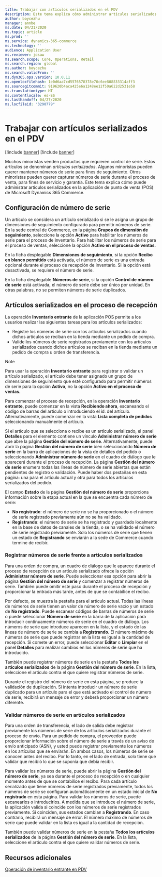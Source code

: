 ```yaml
---
title: Trabajar con artículos serializados en el PDV
description: Este tema explica cómo administrar artículos serializados en la aplicación de punto de venta (POS).
author: boycezhu
manager: annbe
ms.date: 04/21/2020
ms.topic: article
ms.prod: ''
ms.service: dynamics-365-commerce
ms.technology: ''
audience: Application User
ms.reviewer: josaw
ms.search.scope: Core, Operations, Retail
ms.search.region: global
ms.author: boycezhu
ms.search.validFrom: ''
ms.dyn365.ops.version: 10.0.11
ms.openlocfilehash: 1e0d6aa7cd5576578378e70c6ee808833314aff3
ms.sourcegitcommit: 919620b4aca425e6a1248ee12f50a622d2531e58
ms.translationtype: HT
ms.contentlocale: es-ES
ms.lasthandoff: 04/27/2020
ms.locfileid: "3290779"
---
```

# <a name="work-with-serialized-items-in-the-pos"></a>Trabajar con artículos serializados en el PDV

[!include [banner](includes/banner.md)]
[!include [banner](includes/preview-banner.md)]

Muchos minoristas venden productos que requieren control de serie. Estos artículos se denominan *artículos serializados*. Algunos minoristas pueden querer mantener números de serie para fines de seguimiento. Otros minoristas pueden querer capturar números de serie durante el proceso de venta, para fines de servicio y garantía. Este tema explica cómo puede administrar artículos serializados en la aplicación de punto de venta (POS) de Microsoft Dynamics 365 Commerce.

## <a name="serial-number-configurations"></a>Configuración de número de serie

Un artículo se considera un artículo serializado si se le asigna un grupo de dimensiones de seguimiento configurado para permitir números de serie. En la sede central de Commerce, en la página **Grupos de dimensión de seguimiento**, seleccione la opción **Activo** para habilitar los números de serie para el proceso de inventario. Para habilitar los números de serie para el proceso de ventas, seleccione la opción **Activo en el proceso de ventas**.

En la ficha desplegable **Dimensiones de seguimiento**, si la opción **Recibo en blanco permitido** está activada, el número de serie es una entrada opcional durante el proceso de recepción de inventario. Si la opción está desactivada, se requiere el número de serie.

En la ficha desplegable **Números de serie**, si la opción **Control de número de serie** está activada, el número de serie debe ser único por unidad. En otras palabras, no se permiten números de serie duplicados.

## <a name="serialized-items-in-the-receiving-process"></a>Artículos serializados en el proceso de recepción

La operación **Inventario entrante** de la aplicación POS permite a los usuarios realizar las siguientes tareas para los artículos serializados:

- Registre los números de serie con los artículos serializados cuando dichos artículos se reciban en la tienda mediante un pedido de compra.
- Valide los números de serie registrados previamente con los artículos serializados cuando dichos artículos se reciban en la tienda mediante un pedido de compra u orden de transferencia.

> [!NOTE]
> Para usar la operación **Inventario entrante** para registrar o validar un artículo serializado, el artículo debe tener asignado un grupo de dimensiones de seguimiento que esté configurado para permitir números de serie para la opción **Activo**, no la opción **Activo en el proceso de ventas**.

Para comenzar el proceso de recepción, en la operación **Inventario entrante**, puede comenzar en la vista **Recibiendo ahora**, escaneando el código de barras del artículo o introduciendo el id. del artículo. Alternativamente, puede comenzar en la vista **Lista completa de pedidos** seleccionando manualmente el artículo.

Si el artículo que se selecciona o recibe es un artículo serializado, el panel **Detalles** para el elemento contiene un vínculo **Administrar número de serie** que abre la página **Gestión del número de serie**. Alternativamente, puede abrir la página **Gestión del número de serie** bien seleccionando **Número de serie** en la barra de aplicaciones de la vista de detalles del pedido o seleccionando **Administrar número de serie** en el cuadro de diálogo que le aparecerá durante el proceso de recepción. La página **Gestión del número de serie** enumera todas las líneas de número de serie abiertas que están pendientes de registro o validación. Puede haber dos pestañas en esta página: una para el artículo actual y otra para todos los artículos serializados del pedido.

El campo **Estado** de la página **Gestión del número de serie** proporciona información sobre la etapa actual en la que se encuentra cada número de serie:

- **No registrado**: el número de serie no se ha proporcionado o el número de serie registrado previamente aún no se ha validado.
- **Registrando**: el número de serie se ha registrado y guardado localmente en la base de datos de canales de la tienda, o se ha validado el número de serie registrado previamente. Solo los números de serie que tienen un estado de **Registrando** se enviarán a la sede de Commerce cuando termine de recibir.

### <a name="register-serial-numbers-against-serialized-items"></a>Registrar números de serie frente a artículos serializados

Para una orden de compra, un cuadro de diálogo que le aparece durante el proceso de recepción de un artículo serializado ofrece la opción **Administrar número de serie**. Puede seleccionar esa opción para abrir la página **Gestión del número de serie** y comenzar a registrar números de serie. También puede omitir este paso durante el proceso de recepción y proporcionar la entrada más tarde, antes de que se contabilice el recibo.

Por defecto, se muestra la pestaña para el artículo actual. Todas las líneas de números de serie tienen un valor de número de serie vacío y un estado de **No registrado**. Puede escanear códigos de barras de números de serie o puede seleccionar **Número de serie** en la barra de la aplicación para introducir continuamente números de serie en el cuadro de diálogo. Los números de serie que introduce aparecen en la lista, y el estado de las líneas de número de serie se cambia a **Registrando**. El número máximo de números de serie que puede registrar en la lista es igual a la cantidad de recepción. Si comete un error, puede seleccionar **Editar** o **Limpiar** en el panel **Detalles** para realizar cambios en los números de serie que ha introducido.

También puede registrar números de serie en la pestaña **Todos los artículos serializados** de la página **Gestión del número de serie**. En la lista, seleccione el artículo contra el que quiere registrar números de serie.

Durante el registro del número de serie en esta página, se produce la validación de duplicación. Si intenta introducir un número de serie duplicado para un artículo para el que está activado el control de número de serie, recibirá un mensaje de error y deberá proporcionar un número diferente.

### <a name="validate-serial-numbers-on-serialized-items"></a>Validar números de serie en artículos serializados

Para una orden de transferencia, el lado de salida debe registrar previamente los números de serie de los artículos serializados durante el proceso de envío. Para un pedido de compra, el proveedor puede proporcionar información sobre el número de serie a través de un aviso de envío anticipado (ASN), y usted puede registrar previamente los números en los artículos que se enviarán. En ambos casos, los números de serie se conocen antes del recibo. Por lo tanto, en el lado de entrada, solo tiene que validar que recibió lo que se suponía que debía recibir.

Para validar los números de serie, puede abrir la página **Gestión del número de serie**, ya sea durante el proceso de recepción o en cualquier momento antes de que se contabilice el recibo. Para cada artículo serializado que tiene números de serie registrados previamente, todos los números de serie se configuran automáticamente en un estado inicial de **No registrado** en esta página. Para validar los números de serie, puede escanearlos o introducirlos. A medida que se introduce el número de serie, la aplicación valida si coincide con los números de serie registrados previamente. Si coinciden, sus estados cambian a **Registrando**. En caso contrario, recibirá un mensaje de error. El número máximo de números de serie que puede validar en la lista es igual a la cantidad de recepción.

También puede validar números de serie en la pestaña **Todos los artículos serializados** de la página **Gestión del número de serie**. En la lista, seleccione el artículo contra el que quiere validar números de serie.

## <a name="additional-resources"></a>Recursos adicionales

[Operación de inventario entrante en PDV](https://docs.microsoft.com/dynamics365/commerce/pos-inbound-inventory-operation)
